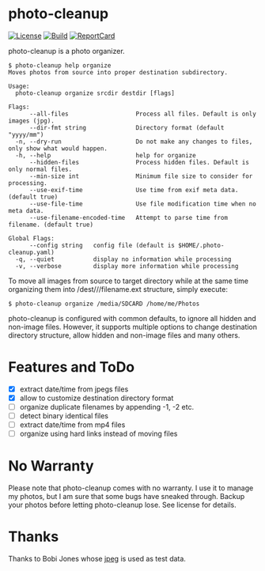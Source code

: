 photo-cleanup
=============

[![License][License-Image]][License-Url]
[![Build][Build-Status-Image]][Build-Status-Url]
[![ReportCard][ReportCard-Image]][ReportCard-Url]

photo-cleanup is a photo organizer.

    $ photo-cleanup help organize
    Moves photos from source into proper destination subdirectory.

    Usage:
      photo-cleanup organize srcdir destdir [flags]

    Flags:
          --all-files                   Process all files. Default is only images (jpg).
          --dir-fmt string              Directory format (default "yyyy/mm")
      -n, --dry-run                     Do not make any changes to files, only show what would happen.
      -h, --help                        help for organize
          --hidden-files                Process hidden files. Default is only normal files.
          --min-size int                Minimum file size to consider for processing.
          --use-exif-time               Use time from exif meta data. (default true)
          --use-file-time               Use file modification time when no meta data.
          --use-filename-encoded-time   Attempt to parse time from filename. (default true)

    Global Flags:
          --config string   config file (default is $HOME/.photo-cleanup.yaml)
      -q, --quiet           display no information while processing
      -v, --verbose         display more information while processing

To move all images from source to target directory while at the same time
organizing them into /dest/<YEAR>/<MONTH>/filename.ext structure, simply execute:

    $ photo-cleanup organize /media/SDCARD /home/me/Photos

photo-cleanup is configured with common defaults, to ignore all hidden and
non-image files. However, it supports multiple options to change destination
directory structure, allow hidden and non-image files and many others.

# Features and ToDo
- [x] extract date/time from jpegs files
- [x] allow to customize destination directory format
- [ ] organize duplicate filenames by appending -1, -2 etc.
- [ ] detect binary identical files
- [ ] extract date/time from mp4 files
- [ ] organize using hard links instead of moving files

# No Warranty

Please note that photo-cleanup comes with no warranty. I use it to manage my
photos, but I am sure that some bugs have sneaked through. Backup your photos
before letting photo-cleanup lose. See license for details.

# Thanks

Thanks to Bobi Jones whose
[jpeg](http://www.publicdomainpictures.net/view-image.php?image=22282) is used
as test data.

[License-Url]: https://opensource.org/licenses/Apache-2.0
[License-Image]: https://img.shields.io/badge/license-Apache%202.0-blue.svg?maxAge=2592000
[Build-Status-Url]: http://travis-ci.org/mikijov/photo-cleanup
[Build-Status-Image]: https://travis-ci.org/mikijov/photo-cleanup.svg?branch=master
[ReportCard-Url]: https://goreportcard.com/report/github.com/mikijov/photo-cleanup
[ReportCard-Image]: https://goreportcard.com/badge/github.com/mikijov/photo-cleanup
